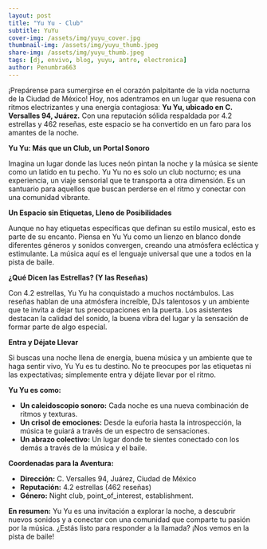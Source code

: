 ```yaml
---
layout: post
title: "Yu Yu - Club"
subtitle: YuYu
cover-img: /assets/img/yuyu_cover.jpg
thumbnail-img: /assets/img/yuyu_thumb.jpeg
share-img: /assets/img/yuyu_thumb.jpeg
tags: [dj, envivo, blog, yuyu, antro, electronica]
author: Penumbra663
---
```


¡Prepárense para sumergirse en el corazón palpitante de la vida nocturna de la Ciudad de México! Hoy, nos adentramos en un lugar que resuena con ritmos electrizantes y una energía contagiosa: **Yu Yu, ubicado en C. Versalles 94, Juárez.** Con una reputación sólida respaldada por 4.2 estrellas y 462 reseñas, este espacio se ha convertido en un faro para los amantes de la noche.

**Yu Yu: Más que un Club, un Portal Sonoro**

Imagina un lugar donde las luces neón pintan la noche y la música se siente como un latido en tu pecho. Yu Yu no es solo un club nocturno; es una experiencia, un viaje sensorial que te transporta a otra dimensión. Es un santuario para aquellos que buscan perderse en el ritmo y conectar con una comunidad vibrante.

**Un Espacio sin Etiquetas, Lleno de Posibilidades**

Aunque no hay etiquetas específicas que definan su estilo musical, esto es parte de su encanto. Piensa en Yu Yu como un lienzo en blanco donde diferentes géneros y sonidos convergen, creando una atmósfera ecléctica y estimulante. La música aquí es el lenguaje universal que une a todos en la pista de baile.

**¿Qué Dicen las Estrellas? (Y las Reseñas)**

Con 4.2 estrellas, Yu Yu ha conquistado a muchos noctámbulos. Las reseñas hablan de una atmósfera increíble, DJs talentosos y un ambiente que te invita a dejar tus preocupaciones en la puerta. Los asistentes destacan la calidad del sonido, la buena vibra del lugar y la sensación de formar parte de algo especial.

**Entra y Déjate Llevar**

Si buscas una noche llena de energía, buena música y un ambiente que te haga sentir vivo, Yu Yu es tu destino. No te preocupes por las etiquetas ni las expectativas; simplemente entra y déjate llevar por el ritmo.

**Yu Yu es como:**

*   **Un caleidoscopio sonoro:** Cada noche es una nueva combinación de ritmos y texturas.
*   **Un crisol de emociones:** Desde la euforia hasta la introspección, la música te guiará a través de un espectro de sensaciones.
*   **Un abrazo colectivo:** Un lugar donde te sientes conectado con los demás a través de la música y el baile.

**Coordenadas para la Aventura:**

*   **Dirección:** C. Versalles 94, Juárez, Ciudad de México
*   **Reputación:** 4.2 estrellas (462 reseñas)
*   **Género:** Night club, point_of_interest, establishment.

**En resumen:** Yu Yu es una invitación a explorar la noche, a descubrir nuevos sonidos y a conectar con una comunidad que comparte tu pasión por la música. ¿Estás listo para responder a la llamada? ¡Nos vemos en la pista de baile!
